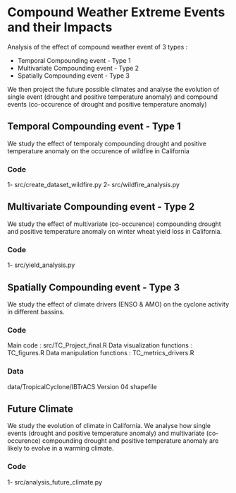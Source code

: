 # Compound Weather Extreme Events and their Impacts

Analysis of the effect of compound weather event of 3 types :
- Temporal Compounding event - Type 1
- Multivariate Compounding event - Type 2
- Spatially Compounding event - Type 3

We then project the future possible climates and analyse the evolution of single event (drought and positive temperature anomaly) and compound events (co-occurence of drought and positive temperature anomaly)
## Temporal Compounding event - Type 1

We study the effect of temporaly compounding drought and positive temperature anomaly on the occurence of wildfire in California

### Code
1- src/create_dataset_wildfire.py
2- src/wildfire_analysis.py

## Multivariate Compounding event - Type 2

We study the effect of multivariate (co-occurence) compounding drought and positive temperature anomaly on winter wheat yield loss in California.

### Code
1- src/yield_analysis.py

## Spatially Compounding event - Type 3

We study the effect of climate drivers (ENSO & AMO) on the cyclone activity in different bassins.

### Code
Main code : src/TC_Project_final.R
Data visualization functions : TC_figures.R
Data manipulation functions : TC_metrics_drivers.R

### Data
data/TropicalCyclone/IBTrACS Version 04 shapefile


## Future Climate

We study the evolution of climate in California. We analyse how single events (drought and positive temperature anomaly) and  multivariate (co-occurence) compounding drought and positive temperature anomaly are likely to evolve in a warming climate.

### Code
1- src/analysis_future_climate.py
